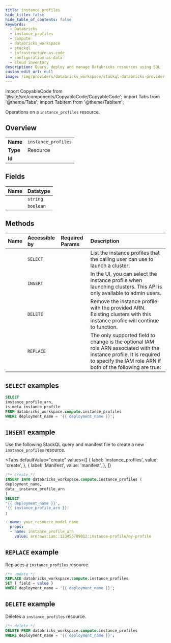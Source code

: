 ```yaml
---
title: instance_profiles
hide_title: false
hide_table_of_contents: false
keywords:
  - Databricks
  - instance_profiles
  - compute
  - databricks_workspace
  - stackql
  - infrastructure-as-code
  - configuration-as-data
  - cloud inventory
description: Query, deploy and manage Databricks resources using SQL
custom_edit_url: null
image: /img/providers/databricks_workspace/stackql-databricks-provider-featured-image.png
---
```


import CopyableCode from '@site/src/components/CopyableCode/CopyableCode';
import Tabs from '@theme/Tabs';
import TabItem from '@theme/TabItem';

Operations on a <code>instance_profiles</code> resource.  

## Overview
<table><tbody>
<tr><td><b>Name</b></td><td><code>instance_profiles</code></td></tr>
<tr><td><b>Type</b></td><td>Resource</td></tr>
<tr><td><b>Id</b></td><td><CopyableCode code="databricks_workspace.compute.instance_profiles" /></td></tr>
</tbody></table>

## Fields
| Name | Datatype |
|:-----|:---------|
| <CopyableCode code="instance_profile_arn" /> | `string` |
| <CopyableCode code="is_meta_instance_profile" /> | `boolean` |

## Methods
| Name | Accessible by | Required Params | Description |
|:-----|:--------------|:----------------|:------------|
| <CopyableCode code="list" /> | `SELECT` | <CopyableCode code="deployment_name" /> | List the instance profiles that the calling user can use to launch a cluster. |
| <CopyableCode code="add" /> | `INSERT` | <CopyableCode code="deployment_name" /> | In the UI, you can select the instance profile when launching clusters. This API is only available to admin users. |
| <CopyableCode code="remove" /> | `DELETE` | <CopyableCode code="deployment_name" /> | Remove the instance profile with the provided ARN. Existing clusters with this instance profile will continue to function. |
| <CopyableCode code="edit" /> | `REPLACE` | <CopyableCode code="deployment_name" /> | The only supported field to change is the optional IAM role ARN associated with the instance profile. It is required to specify the IAM role ARN if both of the following are true: |

## `SELECT` examples

```sql
SELECT
instance_profile_arn,
is_meta_instance_profile
FROM databricks_workspace.compute.instance_profiles
WHERE deployment_name = '{{ deployment_name }}';
```

## `INSERT` example

Use the following StackQL query and manifest file to create a new <code>instance_profiles</code> resource.

<Tabs
    defaultValue="create"
    values={[
        { label: 'instance_profiles', value: 'create', },
        { label: 'Manifest', value: 'manifest', },
    ]}
>
<TabItem value="create">

```sql
/*+ create */
INSERT INTO databricks_workspace.compute.instance_profiles (
deployment_name,
data__instance_profile_arn
)
SELECT 
'{{ deployment_name }}',
'{{ instance_profile_arn }}'
;
```

</TabItem>
<TabItem value="manifest">

```yaml
- name: your_resource_model_name
  props:
  - name: instance_profile_arn
    value: arn:aws:iam::123456789012:instance-profile/my-profile

```

</TabItem>
</Tabs>

## `REPLACE` example

Replaces a <code>instance_profiles</code> resource.

```sql
/*+ update */
REPLACE databricks_workspace.compute.instance_profiles
SET { field = value }
WHERE deployment_name = '{{ deployment_name }}';
```

## `DELETE` example

Deletes a <code>instance_profiles</code> resource.

```sql
/*+ delete */
DELETE FROM databricks_workspace.compute.instance_profiles
WHERE deployment_name = '{{ deployment_name }}';
```
